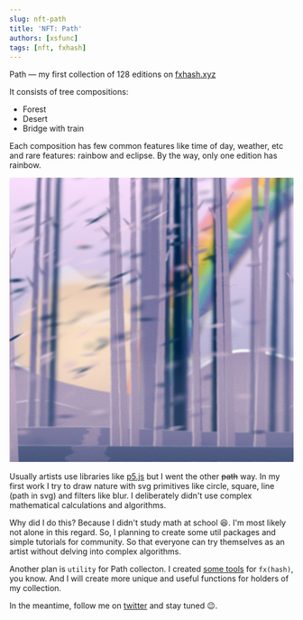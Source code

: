 ```yaml
---
slug: nft-path
title: 'NFT: Path' 
authors: [xsfunc]
tags: [nft, fxhash]
---
```


Path — my first collection of 128 editions on [fxhash.xyz](https://www.fxhash.xyz/generative/slug/path)

It consists of tree compositions:
- Forest
- Desert
- Bridge with train

Each composition has few common features like time of day, weather, etc and rare features: rainbow and eclipse. By the way, only one edition has rainbow.

![Path #103](./path103.png)

Usually artists use libraries like [p5.js](https://p5js.org) but I went the other ~~path~~ way. In my first work I try to draw nature with svg primitives like circle, square, line (path in svg) and filters like blur. I deliberately didn't use complex mathematical calculations and algorithms.

Why did I do this? Because I didn't study math at school 😆. I'm most likely not alone in this regard. So, I planning to create some util packages and simple tutorials for community. So that everyone can try themselves as an artist without delving into complex algorithms.

Another plan is `utility` for Path collecton. I created [some tools](http://fxhash.netlify.app/) for `fx(hash)`, you know. And I will create more unique and useful functions for holders of my collection.

In the meantime, follow me on [twitter](https://twitter.com/xsfunc) and stay tuned 😉.